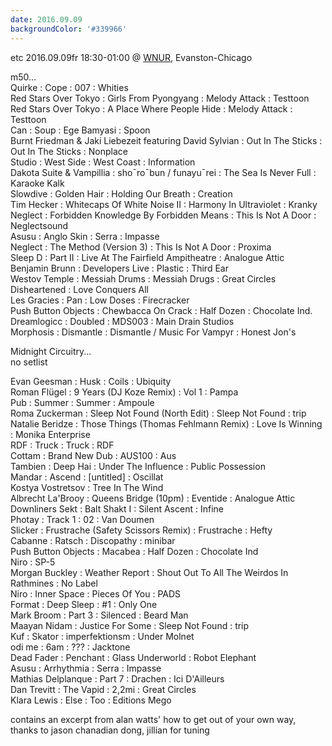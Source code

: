```yaml
---
date: 2016.09.09
backgroundColor: '#339966'
---
```


etc 2016.09.09fr 18:30-01:00 @ [WNUR](http://www.wnur.org/), Evanston-Chicago  

m50...  
Quirke : Cope : 007 : Whities  
Red Stars Over Tokyo : Girls From Pyongyang : Melody Attack : Testtoon  
Red Stars Over Tokyo : A Place Where People Hide : Melody Attack : Testtoon  
Can : Soup : Ege Bamyasi : Spoon  
Burnt Friedman & Jaki Liebezeit featuring David Sylvian : Out In The Sticks : Out In The Sticks : Nonplace  
Studio : West Side : West Coast : Information  
Dakota Suite & Vampillia : sho¯ro¯bun / funayu¯rei : The Sea Is Never Full : Karaoke Kalk  
Slowdive : Golden Hair : Holding Our Breath : Creation  
Tim Hecker : Whitecaps Of White Noise II : Harmony In Ultraviolet : Kranky  
Neglect : Forbidden Knowledge By Forbidden Means : This Is Not A Door : Neglectsound  
Asusu : Anglo Skin : Serra : Impasse  
Neglect : The Method (Version 3) : This Is Not A Door : Proxima  
Sleep D : Part II : Live At The Fairfield Ampitheatre : Analogue Attic  
Benjamin Brunn : Developers Live : Plastic : Third Ear  
Westov Temple : Messiah Drums : Messiah Drugs : Great Circles  
Disheartened : Love Conquers All  
Les Gracies : Pan : Low Doses : Firecracker  
Push Button Objects : Chewbacca On Crack : Half Dozen : Chocolate Ind.  
Dreamlogicc : Doubled : MDS003 : Main Drain Studios  
Morphosis : Dismantle : Dismantle / Music For Vampyr : Honest Jon's  

Midnight Circuitry...  
no setlist  

Evan Geesman : Husk : Coils : Ubiquity  
Roman Flügel : 9 Years (DJ Koze Remix) : Vol 1 : Pampa  
Pub : Summer : Summer : Ampoule  
Roma Zuckerman : Sleep Not Found (North Edit) : Sleep Not Found : trip  
Natalie Beridze : Those Things (Thomas Fehlmann Remix) : Love Is Winning : Monika Enterprise  
RDF : Truck : Truck : RDF  
Cottam : Brand New Dub : AUS100 : Aus  
Tambien : Deep Hai : Under The Influence : Public Possession  
Mandar : Ascend : \[untitled\] : Oscillat  
Kostya Vostretsov : Tree In The Wind  
Albrecht La'Brooy : Queens Bridge (10pm) : Eventide : Analogue Attic  
Downliners Sekt : Balt Shakt I : Silent Ascent : Infine  
Photay : Track 1 : 02 : Van Doumen  
Slicker : Frustrache (Safety Scissors Remix) : Frustrache : Hefty  
Cabanne : Ratsch : Discopathy : minibar  
Push Button Objects : Macabea : Half Dozen : Chocolate Ind  
Niro : SP-5  
Morgan Buckley : Weather Report : Shout Out To All The Weirdos In Rathmines : No Label  
Niro : Inner Space : Pieces Of You : PADS  
Format : Deep Sleep : #1 : Only One  
Mark Broom : Part 3 : Silenced : Beard Man  
Maayan Nidam : Justice For Some : Sleep Not Found : trip  
Kuf : Skator : imperfektionsm : Under Molnet  
odi me : 6am : ??? : Jacktone  
Dead Fader : Penchant : Glass Underworld : Robot Elephant  
Asusu : Arrhythmia : Serra : Impasse  
Mathias Delplanque : Part 7 : Drachen : Ici D'Ailleurs  
Dan Trevitt : The Vapid : 2,2mi : Great Circles  
Klara Lewis : Else : Too : Editions Mego  

contains an excerpt from alan watts' how to get out of your own way, thanks to jason chanadian dong, jillian for tuning